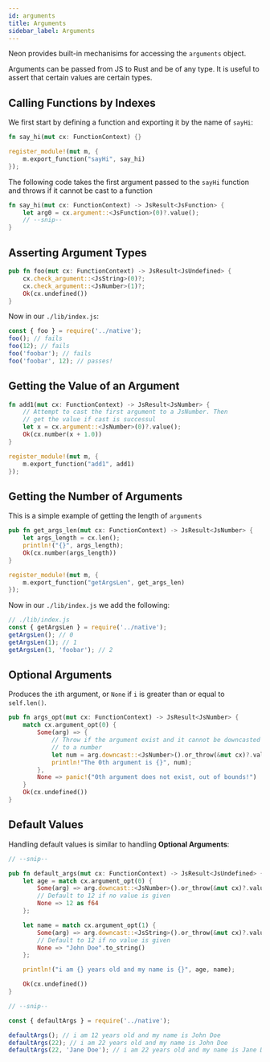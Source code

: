 ```yaml
---
id: arguments
title: Arguments
sidebar_label: Arguments
---
```


Neon provides built-in mechanisims for accessing the `arguments` object.

Arguments can be passed from JS to Rust and be of any type. It is useful to assert that certain values are certain types.

## Calling Functions by Indexes

We first start by defining a function and exporting it by the name of `sayHi`:

```rust
fn say_hi(mut cx: FunctionContext) {}

register_module!(mut m, {
    m.export_function("sayHi", say_hi)
});
```

The following code takes the first argument passed to the `sayHi` function and throws if it cannot be cast to a function

```rust
fn say_hi(mut cx: FunctionContext) -> JsResult<JsFunction> {
    let arg0 = cx.argument::<JsFunction>(0)?.value();
    // --snip--
}
```

## Asserting Argument Types

```rust
pub fn foo(mut cx: FunctionContext) -> JsResult<JsUndefined> {
    cx.check_argument::<JsString>(0)?;
    cx.check_argument::<JsNumber>(1)?;
    Ok(cx.undefined())
}
```

Now in our `./lib/index.js`:

```js
const { foo } = require('../native');
foo(); // fails
foo(12); // fails
foo('foobar'); // fails
foo('foobar', 12); // passes!
```

## Getting the Value of an Argument

```rust
fn add1(mut cx: FunctionContext) -> JsResult<JsNumber> {
    // Attempt to cast the first argument to a JsNumber. Then
    // get the value if cast is successul
    let x = cx.argument::<JsNumber>(0)?.value();
    Ok(cx.number(x + 1.0))
}

register_module!(mut m, {
    m.export_function("add1", add1)
});
```

## Getting the Number of Arguments

This is a simple example of getting the length of `arguments`

```rust
pub fn get_args_len(mut cx: FunctionContext) -> JsResult<JsNumber> {
    let args_length = cx.len();
    println!("{}", args_length);
    Ok(cx.number(args_length))
}

register_module!(mut m, {
    m.export_function("getArgsLen", get_args_len)
});
```

Now in our `./lib/index.js` we add the following:

```js
// ./lib/index.js
const { getArgsLen } = require('../native');
getArgsLen(); // 0
getArgsLen(1); // 1
getArgsLen(1, 'foobar'); // 2
```

## Optional Arguments

Produces the `i`th argument, or `None` if `i` is greater than or equal to `self.len()`.

```rust
pub fn args_opt(mut cx: FunctionContext) -> JsResult<JsNumber> {
    match cx.argument_opt(0) {
        Some(arg) => {
            // Throw if the argument exist and it cannot be downcasted
            // to a number
            let num = arg.downcast::<JsNumber>().or_throw(&mut cx)?.value();
            println!"The 0th argument is {}", num);
        },
        None => panic!("0th argument does not exist, out of bounds!")
    }
    Ok(cx.undefined())
}
```

## Default Values

Handling default values is similar to handling **Optional Arguments**:

```rust
// --snip--

pub fn default_args(mut cx: FunctionContext) -> JsResult<JsUndefined> {
    let age = match cx.argument_opt(0) {
        Some(arg) => arg.downcast::<JsNumber>().or_throw(&mut cx)?.value(),
        // Default to 12 if no value is given
        None => 12 as f64
    };

    let name = match cx.argument_opt(1) {
        Some(arg) => arg.downcast::<JsString>().or_throw(&mut cx)?.value(),
        // Default to 12 if no value is given
        None => "John Doe".to_string()
    };

    println!("i am {} years old and my name is {}", age, name);

    Ok(cx.undefined())
}

// --snip--
```

```js
const { defaultArgs } = require('../native');

defaultArgs(); // i am 12 years old and my name is John Doe
defaultArgs(22); // i am 22 years old and my name is John Doe
defaultArgs(22, 'Jane Doe'); // i am 22 years old and my name is Jane Doe
```
